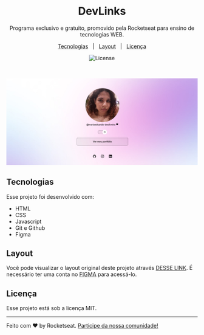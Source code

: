 <h1 align="center">DevLinks</h1>
<p align="center">
Programa exclusivo e gratuito, promovido pela Rocketseat para ensino de tecnologias WEB.
</p>

<p align="center">
    <a href="#-tecnologias">Tecnologias</a>&nbsp;&nbsp;&nbsp;|&nbsp;&nbsp;
    <a href="#-layout">Layout</a>&nbsp;&nbsp;&nbsp;|&nbsp;&nbsp;
    <a href="#-licença">Licença</a>
</p>

<p align="center">
<img alt="License" src="https://img.shields.io/static/v1?label=license&message=MIT&color=49AA26&labelColor=000000">
</p>

<br>

<p align="center">
<img alt="preview do projeto" src=".github/preview.jpg">

## Tecnologias
Esse projeto foi desenvolvido com:
- HTML
- CSS
- Javascript
- Git e Github
- Figma

## Layout
Você pode visualizar o layout original deste projeto através [DESSE LINK](https://www.figma.com/community/file/1187422022288947321). É necessário ter uma conta no [FIGMA](https://figma.com) para acessá-lo.

## Licença
Esse projeto está sob a licença MIT.

--- 
Feito com ♥️ by Rocketseat. [Participe da nossa comunidade!](https://discord.gg/rocketseat)
